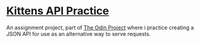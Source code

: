 # [Kittens API Practice](https://www.theodinproject.com/lessons/ruby-on-rails-kittens-api)
An assignment project, part of [The Odin Project](https://www.theodinproject.com/) where i practice creating a JSON API for use as an alternative way to serve requests.

